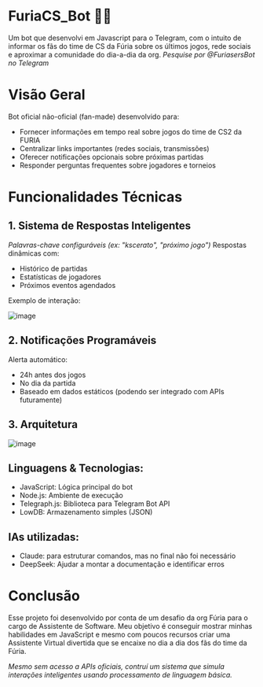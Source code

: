 # FuriaCS_Bot 🤖🔥
Um bot que desenvolvi em Javascript para o Telegram, com o intuito de informar os fãs do time de CS da Fúria sobre os últimos jogos, rede sociais e aproximar a comunidade do dia-a-dia da org.
_Pesquise por @FuriasersBot no Telegram_

# Visão Geral
Bot oficial não-oficial (fan-made) desenvolvido para:

- Fornecer informações em tempo real sobre jogos do time de CS2 da FURIA
- Centralizar links importantes (redes sociais, transmissões)
- Oferecer notificações opcionais sobre próximas partidas
- Responder perguntas frequentes sobre jogadores e torneios

# Funcionalidades Técnicas

## 1. Sistema de Respostas Inteligentes

_Palavras-chave configuráveis (ex: "kscerato", "próximo jogo")_
Respostas dinâmicas com:

- Histórico de partidas
- Estatísticas de jogadores
- Próximos eventos agendados

Exemplo de interação:

![image](https://github.com/user-attachments/assets/936b53d2-de81-40dc-995a-71efb40350e2)

## 2. Notificações Programáveis

Alerta automático:

- 24h antes dos jogos
- No dia da partida
- Baseado em dados estáticos (podendo ser integrado com APIs futuramente)

## 3. Arquitetura
![image](https://github.com/user-attachments/assets/3246116c-d487-4513-8eaf-ef10b384425f)

## Linguagens & Tecnologias:

- JavaScript: Lógica principal do bot
- Node.js: Ambiente de execução
- Telegraph.js: Biblioteca para Telegram Bot API
- LowDB: Armazenamento simples (JSON)

## IAs utilizadas:

- Claude: para estruturar comandos, mas no final não foi necessário
- DeepSeek: Ajudar a montar a documentação e identificar erros

# Conclusão

Esse projeto foi desenvolvido por conta de um desafio da org Fúria para o cargo de Assistente de Software. Meu objetivo é conseguir mostrar minhas habilidades em JavaScript e mesmo com poucos recursos criar uma Assistente Virtual divertida que se encaixe no dia a dia dos fãs do time da Fúria.

_Mesmo sem acesso a APIs oficiais, contruí um sistema que simula interações inteligentes usando processamento de linguagem básica._


